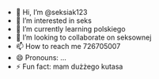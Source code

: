- 👋 Hi, I’m @seksiak123
- 👀 I’m interested in seks
- 🌱 I’m currently learning polskiego
- 💞️ I’m looking to collaborate on seksownej
- 📫 How to reach me 726705007
- 😄 Pronouns: ...
- ⚡ Fun fact: mam dużżego kutasa

<!---
seksiak123/seksiak123 is a ✨ special ✨ repository because its `README.md` (this file) appears on your GitHub profile.
You can click the Preview link to take a look at your changes.
--->
